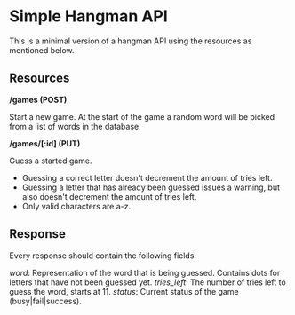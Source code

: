 # Simple Hangman API #

This is a minimal version of a hangman API using the resources as mentioned below.

## Resources ##

**/games (POST)**

Start a new game. At the start of the game a random word will be picked from a list of words in the database.

**/games/[:id] (PUT)**

Guess a started game.

- Guessing a correct letter doesn't decrement the amount of tries left.
- Guessing a letter that has already been guessed issues a warning, but also doesn't decrement the amount of tries left.
- Only valid characters are a-z.

## Response ##

Every response should contain the following fields:

*word*: Representation of the word that is being guessed. Contains dots for letters that have not been guessed yet.
*tries_left*: The number of tries left to guess the word, starts at 11.
*status*: Current status of the game (busy|fail|success).
